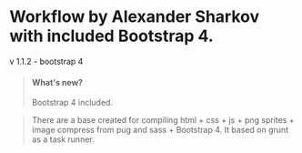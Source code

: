 # Workflow by Alexander Sharkov with included Bootstrap 4.

v 1.1.2 - bootstrap 4

> #### What's new?
> Bootstrap 4 included.

> There are a base created for compiling html + css + js + png sprites + image compress from pug and sass + Bootstrap 4. It based on grunt as a task runner.